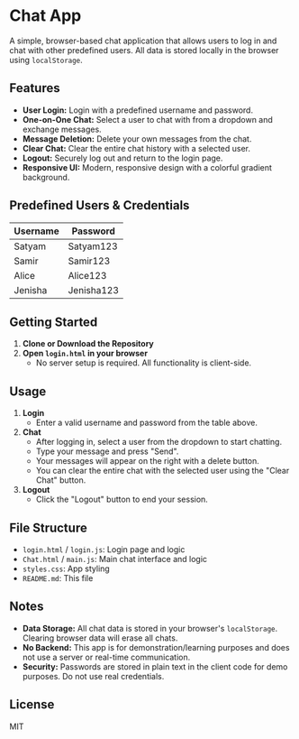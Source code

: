 # Chat App

A simple, browser-based chat application that allows users to log in and chat with other predefined users. All data is stored locally in the browser using `localStorage`.

## Features

- **User Login:** Login with a predefined username and password.
- **One-on-One Chat:** Select a user to chat with from a dropdown and exchange messages.
- **Message Deletion:** Delete your own messages from the chat.
- **Clear Chat:** Clear the entire chat history with a selected user.
- **Logout:** Securely log out and return to the login page.
- **Responsive UI:** Modern, responsive design with a colorful gradient background.

## Predefined Users & Credentials

| Username | Password   |
|----------|------------|
| Satyam   | Satyam123  |
| Samir    | Samir123   |
| Alice    | Alice123   |
| Jenisha  | Jenisha123 |

## Getting Started

1. **Clone or Download the Repository**
2. **Open `login.html` in your browser**
   - No server setup is required. All functionality is client-side.

## Usage

1. **Login**
   - Enter a valid username and password from the table above.
2. **Chat**
   - After logging in, select a user from the dropdown to start chatting.
   - Type your message and press "Send".
   - Your messages will appear on the right with a delete button.
   - You can clear the entire chat with the selected user using the "Clear Chat" button.
3. **Logout**
   - Click the "Logout" button to end your session.

## File Structure

- `login.html` / `login.js`: Login page and logic
- `Chat.html` / `main.js`: Main chat interface and logic
- `styles.css`: App styling
- `README.md`: This file

## Notes

- **Data Storage:** All chat data is stored in your browser's `localStorage`. Clearing browser data will erase all chats.
- **No Backend:** This app is for demonstration/learning purposes and does not use a server or real-time communication.
- **Security:** Passwords are stored in plain text in the client code for demo purposes. Do not use real credentials.


## License

MIT 
